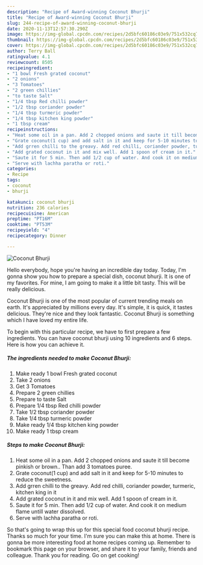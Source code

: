 ```yaml
---
description: "Recipe of Award-winning Coconut Bhurji"
title: "Recipe of Award-winning Coconut Bhurji"
slug: 244-recipe-of-award-winning-coconut-bhurji
date: 2020-11-13T12:57:30.290Z
image: https://img-global.cpcdn.com/recipes/2d5bfc60186c03e9/751x532cq70/coconut-bhurji-recipe-main-photo.jpg
thumbnail: https://img-global.cpcdn.com/recipes/2d5bfc60186c03e9/751x532cq70/coconut-bhurji-recipe-main-photo.jpg
cover: https://img-global.cpcdn.com/recipes/2d5bfc60186c03e9/751x532cq70/coconut-bhurji-recipe-main-photo.jpg
author: Terry Ball
ratingvalue: 4.1
reviewcount: 8505
recipeingredient:
- "1 bowl Fresh grated coconut"
- "2 onions"
- "3 Tomatoes"
- "2 green chillies"
- "to taste Salt"
- "1/4 tbsp Red chilli powder"
- "1/2 tbsp coriander powder"
- "1/4 tbsp turmeric powder"
- "1/4 tbsp kitchen king powder"
- "1 tbsp cream"
recipeinstructions:
- "Heat some oil in a pan. Add 2 chopped onions and saute it till become pinkish or brown.. Than add 3 tomatoes puree."
- "Grate coconut(1 cup) and add salt in it and keep for 5-10 minutes to reduce the sweetness."
- "Add grren chilli to the greavy. Add red chilli, coriander powder, turmeric, kitchen king in it"
- "Add grated coconut in it and mix well. Add 1 spoon of cream in it."
- "Saute it for 5 min. Then add 1/2 cup of water. And cook it on medium flame untill water dissolved."
- "Serve with lachha paratha or roti."
categories:
- Recipe
tags:
- coconut
- bhurji

katakunci: coconut bhurji 
nutrition: 236 calories
recipecuisine: American
preptime: "PT16M"
cooktime: "PT53M"
recipeyield: "4"
recipecategory: Dinner

---
```



![Coconut Bhurji](https://img-global.cpcdn.com/recipes/2d5bfc60186c03e9/751x532cq70/coconut-bhurji-recipe-main-photo.jpg)

Hello everybody, hope you're having an incredible day today. Today, I'm gonna show you how to prepare a special dish, coconut bhurji. It is one of my favorites. For mine, I am going to make it a little bit tasty. This will be really delicious.

Coconut Bhurji is one of the most popular of current trending meals on earth. It's appreciated by millions every day. It's simple, it is quick, it tastes delicious. They're nice and they look fantastic. Coconut Bhurji is something which I have loved my entire life.




To begin with this particular recipe, we have to first prepare a few ingredients. You can have coconut bhurji using 10 ingredients and 6 steps. Here is how you can achieve it.

<!--inarticleads1-->

##### The ingredients needed to make Coconut Bhurji:

1. Make ready 1 bowl Fresh grated coconut
1. Take 2 onions
1. Get 3 Tomatoes
1. Prepare 2 green chillies
1. Prepare to taste Salt
1. Prepare 1/4 tbsp Red chilli powder
1. Take 1/2 tbsp coriander powder
1. Take 1/4 tbsp turmeric powder
1. Make ready 1/4 tbsp kitchen king powder
1. Make ready 1 tbsp cream




<!--inarticleads2-->

##### Steps to make Coconut Bhurji:

1. Heat some oil in a pan. Add 2 chopped onions and saute it till become pinkish or brown.. Than add 3 tomatoes puree.
1. Grate coconut(1 cup) and add salt in it and keep for 5-10 minutes to reduce the sweetness.
1. Add grren chilli to the greavy. Add red chilli, coriander powder, turmeric, kitchen king in it
1. Add grated coconut in it and mix well. Add 1 spoon of cream in it.
1. Saute it for 5 min. Then add 1/2 cup of water. And cook it on medium flame untill water dissolved.
1. Serve with lachha paratha or roti.




So that's going to wrap this up for this special food coconut bhurji recipe. Thanks so much for your time. I'm sure you can make this at home. There is gonna be more interesting food at home recipes coming up. Remember to bookmark this page on your browser, and share it to your family, friends and colleague. Thank you for reading. Go on get cooking!
